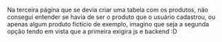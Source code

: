 Na terceira página que se devia criar uma tabela com os produtos, não consegui entender se havia de ser o produto que o usuário cadastrou, ou apenas algum produto fictício de exemplo, imagino que seja a segunda opção tendo em vista que a primeira exigira js e backend :D
